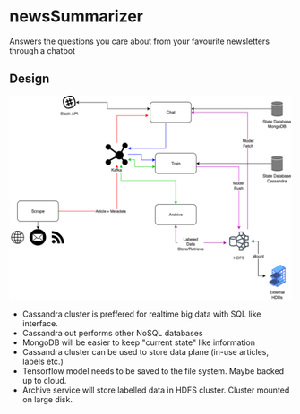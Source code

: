 # newsSummarizer

Answers the questions you care about from your favourite newsletters through a chatbot

## Design

![Design Overview](docs/design.png)

- Cassandra cluster is preffered for realtime big data with SQL like interface.
- Cassandra out performs other NoSQL databases
- MongoDB will be easier to keep "current state" like information
- Cassandra cluster can be used to store data plane (in-use articles, labels etc.)
- Tensorflow model needs to be saved to the file system. Maybe backed up to cloud.
- Archive service will store labelled data in HDFS cluster. Cluster mounted on large disk.


